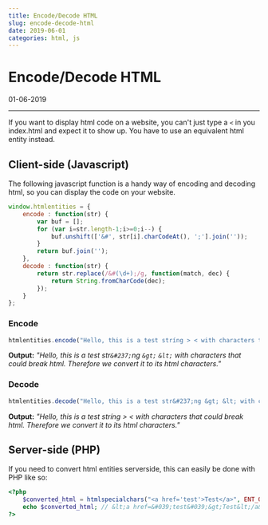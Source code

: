 ```yaml
---
title: Encode/Decode HTML
slug: encode-decode-html
date: 2019-06-01
categories: html, js
---
```


# Encode/Decode HTML
<p class='timestamp'><time datetime='01-06-2019'>01-06-2019</time></p>
<hr>

If you want to display html code on a website, you can't just type a `<` in you index.html and expect it to show up. You have to use an equivalent html entity instead.

## Client-side (Javascript)
The following javascript function is a handy way of encoding and decoding html, so you can display the code on your website.
``` javascript
window.htmlentities = {
    encode : function(str) {
        var buf = [];
        for (var i=str.length-1;i>=0;i--) {
            buf.unshift(['&#', str[i].charCodeAt(), ';'].join(''));
        }
        return buf.join('');
    },
    decode : function(str) {
        return str.replace(/&#(\d+);/g, function(match, dec) {
            return String.fromCharCode(dec);
        });
    }
};
```

### Encode
``` javascript
htmlentities.encode("Hello, this is a test stríng > < with characters that could break html. Therefore we convert it to its html characters.");
`````
**Output:**
_"Hello, this is a test str`&#237;`ng `&gt;` `&lt;` with characters that could break html. Therefore we convert it to its html characters."_


### Decode
``` javascript
htmlentities.decode("Hello, this is a test str&#237;ng &gt; &lt; with characters that could break html. Therefore we convert it to its html characters.");
```
**Output:**
_"Hello, this is a test stríng > < with characters that could break html. Therefore we convert it to its html characters."_

## Server-side (PHP)
If you need to convert html entities serverside, this can easily be done with PHP like so:

``` PHP
<?php
    $converted_html = htmlspecialchars("<a href='test'>Test</a>", ENT_QUOTES);
    echo $converted_html; // &lt;a href=&#039;test&#039;&gt;Test&lt;/a&gt;
?>
```